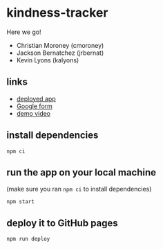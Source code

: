 # kindness-tracker

Here we go!

- Christian Moroney (cmoroney)
- Jackson Bernatchez (jrbernat)
- Kevin Lyons (kalyons)

## links

- [deployed app](http://bit.ly/kindness-tracker-app)
- [Google form](http://bit.ly/kindness-form)
- [demo video](https://www.dropbox.com/s/5whse10x4ziqafc/6859%20-%20Kindness%20Tracker.mp4?dl=0)

## install dependencies

```
npm ci
```

## run the app on your local machine

(make sure you ran `npm ci` to install dependencies)

```
npm start
```

## deploy it to GitHub pages

```
npm run deploy
```